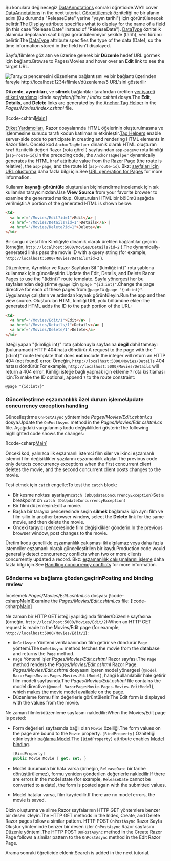 <span data-ttu-id="9d4dd-101">Şu konulara değineceğiz [DataAnnotations](https://docs.microsoft.com/aspnet/mvc/overview/older-versions/mvc-music-store/mvc-music-store-part-6) sonraki öğreticide.</span><span class="sxs-lookup"><span data-stu-id="9d4dd-101">We'll cover [DataAnnotations](https://docs.microsoft.com/aspnet/mvc/overview/older-versions/mvc-music-store/mvc-music-store-part-6) in the next tutorial.</span></span> <span data-ttu-id="9d4dd-102">[Görüntülemek](https://docs.microsoft.com//aspnet/core/api/microsoft.aspnetcore.mvc.modelbinding.metadata.displaymetadata) özniteliği ne bir alanın adını (Bu durumda "ReleaseDate" yerine "yayın tarihi") için görüntülenecek belirtir.</span><span class="sxs-lookup"><span data-stu-id="9d4dd-102">The [Display](https://docs.microsoft.com//aspnet/core/api/microsoft.aspnetcore.mvc.modelbinding.metadata.displaymetadata) attribute specifies what to display for the name of a field (in this case "Release Date" instead of "ReleaseDate").</span></span> <span data-ttu-id="9d4dd-103">[DataType](https://docs.microsoft.com/aspnet/core/api/microsoft.aspnetcore.mvc.dataannotations.internal.datatypeattributeadapter) öznitelik alanında depolanan saat bilgisi görüntülenmiyor şekilde (tarih), veri türünü belirtir.</span><span class="sxs-lookup"><span data-stu-id="9d4dd-103">The [DataType](https://docs.microsoft.com/aspnet/core/api/microsoft.aspnetcore.mvc.dataannotations.internal.datatypeattributeadapter) attribute specifies the type of the data (Date), so the time information stored in the field isn't displayed.</span></span>

<span data-ttu-id="9d4dd-104">Sayfa/filmlere göz atın ve üzerine gelerek bir **Düzenle** hedef URL görmek için bağlantı.</span><span class="sxs-lookup"><span data-stu-id="9d4dd-104">Browse to Pages/Movies and  hover over an **Edit** link to see the target URL.</span></span>

![Tarayıcı penceresini düzenleme bağlantısını ve bir bağlantı üzerinden fareyle http://localhost:1234/filmler/düzenleme/5 URL'sini gösterilir](../../tutorials/razor-pages/da1/edit7.png)

<span data-ttu-id="9d4dd-106">**Düzenle**, **ayrıntıları**, ve **silmek** bağlantılar tarafından üretilen [yer işareti etiketi yardımcı](xref:mvc/views/tag-helpers/builtin-th/anchor-tag-helper) içinde *sayfaları/filmler / Index.cshtml* dosya.</span><span class="sxs-lookup"><span data-stu-id="9d4dd-106">The **Edit**, **Details**, and **Delete** links are generated by the [Anchor Tag Helper](xref:mvc/views/tag-helpers/builtin-th/anchor-tag-helper) in the *Pages/Movies/Index.cshtml* file.</span></span>

[!code-cshtml[Main](../../tutorials/razor-pages/razor-pages-start/snapshot_sample/RazorPagesMovie/Pages/Movies/Index.cshtml?highlight=16-18&range=32-)]

<span data-ttu-id="9d4dd-107">[Etiket Yardımcıları](xref:mvc/views/tag-helpers/intro), Razor dosyalarında HTML öğelerinin oluşturulmasına ve işlenmesine sunucu tarafı kodun katılmasını etkinleştir.</span><span class="sxs-lookup"><span data-stu-id="9d4dd-107">[Tag Helpers](xref:mvc/views/tag-helpers/intro) enable server-side code to participate in creating and rendering HTML elements in Razor files.</span></span> <span data-ttu-id="9d4dd-108">Önceki kod `AnchorTagHelper` dinamik olarak HTML oluşturan `href` öznitelik değeri Razor (rota göreli) sayfasından `asp-page`ve rota kimliği (`asp-route-id`).</span><span class="sxs-lookup"><span data-stu-id="9d4dd-108">In the preceding code, the `AnchorTagHelper` dynamically generates the HTML `href` attribute value from the Razor Page (the route is relative), the `asp-page`,  and the route id (`asp-route-id`).</span></span> <span data-ttu-id="9d4dd-109">Bkz: [sayfaları için URL oluşturma](xref:mvc/razor-pages/index#url-generation-for-pages) daha fazla bilgi için.</span><span class="sxs-lookup"><span data-stu-id="9d4dd-109">See [URL generation for Pages](xref:mvc/razor-pages/index#url-generation-for-pages) for more information.</span></span>

<span data-ttu-id="9d4dd-110">Kullanım **kaynağı görüntüle** oluşturulan biçimlendirme incelemek için sık kullanılan tarayıcınızdan.</span><span class="sxs-lookup"><span data-stu-id="9d4dd-110">Use **View Source** from your favorite browser to examine the generated markup.</span></span> <span data-ttu-id="9d4dd-111">Oluşturulan HTML bir bölümü aşağıda verilmiştir:</span><span class="sxs-lookup"><span data-stu-id="9d4dd-111">A portion of the generated HTML is shown below:</span></span>

```html
<td>
  <a href="/Movies/Edit?id=1">Edit</a> |
  <a href="/Movies/Details?id=1">Details</a> |
  <a href="/Movies/Delete?id=1">Delete</a>
</td>
```

<span data-ttu-id="9d4dd-112">Bir sorgu dizesi film Kimliğiyle dinamik olarak üretilen bağlantılar geçirin (örneğin, `http://localhost:5000/Movies/Details?id=2` ).</span><span class="sxs-lookup"><span data-stu-id="9d4dd-112">The dynamically-generated links pass the movie ID with a query string (for example, `http://localhost:5000/Movies/Details?id=2` ).</span></span> 

<span data-ttu-id="9d4dd-113">Düzenleme, Ayrıntılar ve Razor Sayfaları Sil "{kimliği: int}" rota şablonu kullanmak için güncelleştirin.</span><span class="sxs-lookup"><span data-stu-id="9d4dd-113">Update the Edit, Details, and Delete Razor Pages to use the "{id:int}" route template.</span></span> <span data-ttu-id="9d4dd-114">Sayfa yönergesi her bu sayfalarından değiştirme `@page` için `@page "{id:int}"`.</span><span class="sxs-lookup"><span data-stu-id="9d4dd-114">Change the page directive for each of these pages from `@page` to `@page "{id:int}"`.</span></span> <span data-ttu-id="9d4dd-115">Uygulamayı çalıştırın ve ardından kaynak görüntüleyin.</span><span class="sxs-lookup"><span data-stu-id="9d4dd-115">Run the app and then view source.</span></span> <span data-ttu-id="9d4dd-116">Oluşturulan HTML kimliği URL yolu bölümüne ekler:</span><span class="sxs-lookup"><span data-stu-id="9d4dd-116">The generated HTML adds the ID to the path portion of the URL:</span></span>

```html
<td>
  <a href="/Movies/Edit/1">Edit</a> |
  <a href="/Movies/Details/1">Details</a> |
  <a href="/Movies/Delete/1">Delete</a>
</td>
```

<span data-ttu-id="9d4dd-117">İsteği yapan "{kimliği: int}" rota şablonuyla sayfasına **değil** dahil tamsayı (bulunamadı) HTTP 404 hata döndürür.</span><span class="sxs-lookup"><span data-stu-id="9d4dd-117">A request to the page with the "{id:int}" route template that does **not** include the integer will return an HTTP 404 (not found) error.</span></span> <span data-ttu-id="9d4dd-118">Örneğin, `http://localhost:5000/Movies/Details` 404 hatası döndürür.</span><span class="sxs-lookup"><span data-stu-id="9d4dd-118">For example, `http://localhost:5000/Movies/Details` will return a 404 error.</span></span> <span data-ttu-id="9d4dd-119">Kimliği isteğe bağlı yapmak için ekleme `?` rota kısıtlaması için:</span><span class="sxs-lookup"><span data-stu-id="9d4dd-119">To make the ID optional, append `?` to the route constraint:</span></span>

 ```cshtml
@page "{id:int?}"
```

### <a name="update-concurrency-exception-handling"></a><span data-ttu-id="9d4dd-120">Güncelleştirme eşzamanlılık özel durum işleme</span><span class="sxs-lookup"><span data-stu-id="9d4dd-120">Update concurrency exception handling</span></span>

<span data-ttu-id="9d4dd-121">Güncelleştirme `OnPostAsync` yönteminde *Pages/Movies/Edit.cshtml.cs* dosya.</span><span class="sxs-lookup"><span data-stu-id="9d4dd-121">Update the `OnPostAsync` method in the *Pages/Movies/Edit.cshtml.cs* file.</span></span> <span data-ttu-id="9d4dd-122">Aşağıdaki vurgulanmış kodu değişiklikleri gösterir:</span><span class="sxs-lookup"><span data-stu-id="9d4dd-122">The following highlighted code shows the changes:</span></span>

[!code-csharp[Main](../../tutorials/razor-pages/razor-pages-start/snapshot_sample/RazorPagesMovie/Pages/Movies/Edit.cshtml.cs?name=snippet1&highlight=16-23)]

<span data-ttu-id="9d4dd-123">Önceki kod, yalnızca ilk eşzamanlı istemci film siler ve ikinci eşzamanlı istemci film değişiklikler yazılarını eşzamanlılık algılar.</span><span class="sxs-lookup"><span data-stu-id="9d4dd-123">The previous code only detects concurrency exceptions when the first concurrent client deletes the movie, and the second concurrent client posts changes to the movie.</span></span>

<span data-ttu-id="9d4dd-124">Test etmek için `catch` engelle:</span><span class="sxs-lookup"><span data-stu-id="9d4dd-124">To test the `catch` block:</span></span>

* <span data-ttu-id="9d4dd-125">Bir kesme noktası ayarlayın`catch (DbUpdateConcurrencyException)`</span><span class="sxs-lookup"><span data-stu-id="9d4dd-125">Set a breakpoint on `catch (DbUpdateConcurrencyException)`</span></span>
* <span data-ttu-id="9d4dd-126">Bir filmi düzenleyin.</span><span class="sxs-lookup"><span data-stu-id="9d4dd-126">Edit a movie.</span></span>
* <span data-ttu-id="9d4dd-127">Başka bir tarayıcı penceresinde seçin **silmek** bağlamak için aynı film ve film silin.</span><span class="sxs-lookup"><span data-stu-id="9d4dd-127">In another browser window, select the **Delete** link for the same movie, and then delete the movie.</span></span>
* <span data-ttu-id="9d4dd-128">Önceki tarayıcı penceresinde film değişiklikler gönderin.</span><span class="sxs-lookup"><span data-stu-id="9d4dd-128">In the previous browser window, post changes to the movie.</span></span>

<span data-ttu-id="9d4dd-129">Üretim kodu genellikle eşzamanlılık çakışması iki algılamaz veya daha fazla istemciler eşzamanlı olarak güncelleştirilen bir kaydı.</span><span class="sxs-lookup"><span data-stu-id="9d4dd-129">Production code would generally detect concurrency conflicts when two or more clients concurrently updated a record.</span></span> <span data-ttu-id="9d4dd-130">Bkz: [eşzamanlılık çakışmalarını işleme](xref:data/ef-rp/concurrency) daha fazla bilgi için.</span><span class="sxs-lookup"><span data-stu-id="9d4dd-130">See [Handling concurrency conflicts](xref:data/ef-rp/concurrency) for more information.</span></span>

### <a name="posting-and-binding-review"></a><span data-ttu-id="9d4dd-131">Gönderme ve bağlama gözden geçirin</span><span class="sxs-lookup"><span data-stu-id="9d4dd-131">Posting and binding review</span></span>

<span data-ttu-id="9d4dd-132">İncelemek *Pages/Movies/Edit.cshtml.cs* dosyası:[!code-csharp[Main](../../tutorials/razor-pages/razor-pages-start/snapshot_sample/RazorPagesMovie/Pages/Movies/Edit.cshtml.cs?name=snippet2)]</span><span class="sxs-lookup"><span data-stu-id="9d4dd-132">Examine the *Pages/Movies/Edit.cshtml.cs* file: [!code-csharp[Main](../../tutorials/razor-pages/razor-pages-start/snapshot_sample/RazorPagesMovie/Pages/Movies/Edit.cshtml.cs?name=snippet2)]</span></span>

<span data-ttu-id="9d4dd-133">Ne zaman bir HTTP GET isteği yapıldığında filmler/Düzenle sayfasına (örneğin, `http://localhost:5000/Movies/Edit/2`):</span><span class="sxs-lookup"><span data-stu-id="9d4dd-133">When an HTTP GET request is made to the Movies/Edit page (for example, `http://localhost:5000/Movies/Edit/2`):</span></span>

* <span data-ttu-id="9d4dd-134">`OnGetAsync` Yöntemi veritabanından film getirir ve döndürür `Page` yöntemi.</span><span class="sxs-lookup"><span data-stu-id="9d4dd-134">The `OnGetAsync` method fetches the movie from the database and returns the `Page` method.</span></span> 
* <span data-ttu-id="9d4dd-135">`Page` Yöntemi işler *Pages/Movies/Edit.cshtml* Razor sayfası.</span><span class="sxs-lookup"><span data-stu-id="9d4dd-135">The `Page` method renders the *Pages/Movies/Edit.cshtml* Razor Page.</span></span> <span data-ttu-id="9d4dd-136">*Pages/Movies/Edit.cshtml* dosyasını içeren model yönergesi (`@model RazorPagesMovie.Pages.Movies.EditModel`), hangi kullanılabilir hale getirir film modeli sayfasında.</span><span class="sxs-lookup"><span data-stu-id="9d4dd-136">The *Pages/Movies/Edit.cshtml* file contains the model directive (`@model RazorPagesMovie.Pages.Movies.EditModel`), which makes the movie model available on the page.</span></span>
* <span data-ttu-id="9d4dd-137">Düzenleme formu film değerlerle görüntülenir.</span><span class="sxs-lookup"><span data-stu-id="9d4dd-137">The Edit form is displayed with the values from the movie.</span></span>

<span data-ttu-id="9d4dd-138">Ne zaman filmler/düzenleme sayfasını nakledilir:</span><span class="sxs-lookup"><span data-stu-id="9d4dd-138">When the Movies/Edit page is posted:</span></span>

* <span data-ttu-id="9d4dd-139">Form değerleri sayfasında bağlı olan `Movie` özelliği.</span><span class="sxs-lookup"><span data-stu-id="9d4dd-139">The form values on the page are bound to the `Movie` property.</span></span> <span data-ttu-id="9d4dd-140">`[BindProperty]` Özniteliği etkinleştirir [bağlama Model](xref:mvc/models/model-binding).</span><span class="sxs-lookup"><span data-stu-id="9d4dd-140">The `[BindProperty]` attribute enables [Model binding](xref:mvc/models/model-binding).</span></span>

  ```csharp
  [BindProperty]
  public Movie Movie { get; set; }
  ```

* <span data-ttu-id="9d4dd-141">Model durumuna bir hata varsa (örneğin, `ReleaseDate` bir tarihe dönüştürülemez), formu yeniden gönderilen değerlerle nakledilir.</span><span class="sxs-lookup"><span data-stu-id="9d4dd-141">If there are errors in the model state (for example, `ReleaseDate` cannot be converted to a date), the form is posted again with the submitted values.</span></span>
* <span data-ttu-id="9d4dd-142">Model hatalar varsa, film kaydedilir.</span><span class="sxs-lookup"><span data-stu-id="9d4dd-142">If there are no model errors, the movie is saved.</span></span>

<span data-ttu-id="9d4dd-143">Dizin oluşturma ve silme Razor sayfalarının HTTP GET yöntemlere benzer bir desen izleyin.</span><span class="sxs-lookup"><span data-stu-id="9d4dd-143">The HTTP GET methods in the Index, Create, and Delete Razor pages follow a similar pattern.</span></span> <span data-ttu-id="9d4dd-144">HTTP POST `OnPostAsync` Razor Sayfa Oluştur yönteminde benzer bir desen izler `OnPostAsync` Razor sayfasını Düzenle yöntemi.</span><span class="sxs-lookup"><span data-stu-id="9d4dd-144">The HTTP POST `OnPostAsync` method in the Create Razor Page follows a similar pattern to the `OnPostAsync` method in the Edit Razor Page.</span></span>

<span data-ttu-id="9d4dd-145">Arama sonraki öğreticide eklenir.</span><span class="sxs-lookup"><span data-stu-id="9d4dd-145">Search is added in the next tutorial.</span></span>